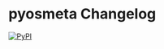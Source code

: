 # pyosmeta Changelog

[![PyPI](https://img.shields.io/pypi/v/pyosmeta.svg)](https://pypi.org/project/pyosmeta/)
